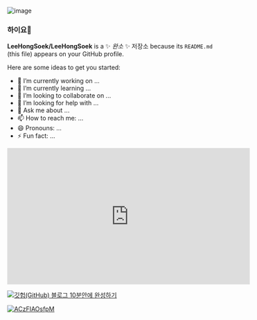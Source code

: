 ![image](https://github.com/LeeHongSoek/LeeHongSoek/assets/105229755/beb7bdaa-0e84-4b57-b28e-a099a9b4ea5f)

### 하이요👋

**LeeHongSoek/LeeHongSoek** is a ✨ _완소_ ✨ 저장소 because its `README.md` (this file) appears on your GitHub profile.

Here are some ideas to get you started:

- 🔭 I’m currently working on ...
- 🌱 I’m currently learning ...
- 👯 I’m looking to collaborate on ...
- 🤔 I’m looking for help with ...
- 💬 Ask me about ...
- 📫 How to reach me: ...
- 😄 Pronouns: ...
- ⚡ Fun fact: ...

<iframe width="560" height="315" src="https://www.youtube.com/embed/ACzFIAOsfpM" title="YouTube video player" frameborder="0" allow="accelerometer; autoplay; clipboard-write; encrypted-media; gyroscope; picture-in-picture; web-share" allowfullscreen></iframe>

[![깃헙(GitHub) 블로그 10분안에 완성하기](https://i.ytimg.com/vi/--MMmHbSH9k/hqdefault.jpg?sqp=-oaymwEWCKgBEF5IWvKriqkDCQgBFQAAiEIYAQ==&amp;rs=AOn4CLCrM8OWMAuxiMvuGSaJAkQXkxD7qQ)](https://www.youtube.com/watch?v=ACzFIAOsfpM)

[![ACzFIAOsfpM](http://img.youtube.com/vi/ACzFIAOsfpM/0.jpg)](https://www.youtube.com/watch?v=ACzFIAOsfpM)
<!--

여기는 주석

-->
